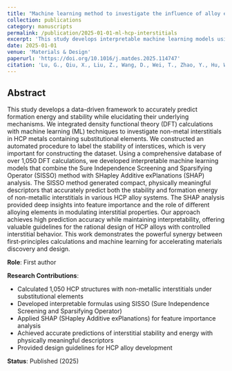 ```yaml
---
title: "Machine learning method to investigate the influence of alloy elements on non-metal interstitials in HCP metals"
collection: publications
category: manuscripts
permalink: /publication/2025-01-01-ml-hcp-interstitials
excerpt: 'This study develops interpretable machine learning models using SISSO and SHAP to predict the stability and formation energy of non-metallic interstitials in HCP metals under the influence of alloying elements.'
date: 2025-01-01
venue: 'Materials & Design'
paperurl: 'https://doi.org/10.1016/j.matdes.2025.114747'
citation: 'Lu, G., Qiu, X., Liu, Z., Wang, D., Wei, T., Zhao, Y., Hu, W., & Deng, H. (2025). &quot;Machine learning method to investigate the influence of alloy elements on non-metal interstitials in HCP metals.&quot; <i>Materials & Design</i>. DOI: 10.1016/j.matdes.2025.114747'
---
```


## Abstract

This study develops a data-driven framework to accurately predict formation energy and stability while elucidating their underlying mechanisms. We integrated density functional theory (DFT) calculations with machine learning (ML) techniques to investigate non-metal interstitials in HCP metals containing substitutional elements. We constructed an automated procedure to label the stability of interstices, which is very important for constructing the dataset. Using a comprehensive database of over 1,050 DFT calculations, we developed interpretable machine learning models that combine the Sure Independence Screening and Sparsifying Operator (SISSO) method with SHapley Additive exPlanations (SHAP) analysis. The SISSO method generated compact, physically meaningful descriptors that accurately predict both the stability and formation energy of non-metallic interstitials in various HCP alloy systems. The SHAP analysis provided deep insights into feature importance and the role of different alloying elements in modulating interstitial properties. Our approach achieves high prediction accuracy while maintaining interpretability, offering valuable guidelines for the rational design of HCP alloys with controlled interstitial behavior. This work demonstrates the powerful synergy between first-principles calculations and machine learning for accelerating materials discovery and design.

**Role**: First author

**Research Contributions**:
- Calculated 1,050 HCP structures with non-metallic interstitials under substitutional elements
- Developed interpretable formulas using SISSO (Sure Independence Screening and Sparsifying Operator)
- Applied SHAP (SHapley Additive exPlanations) for feature importance analysis
- Achieved accurate predictions of interstitial stability and energy with physically meaningful descriptors
- Provided design guidelines for HCP alloy development

**Status**: Published (2025)
